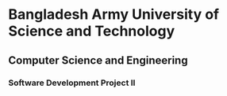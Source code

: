 # Bangladesh Army University of Science and Technology
## Computer Science and Engineering
### Software Development Project II
